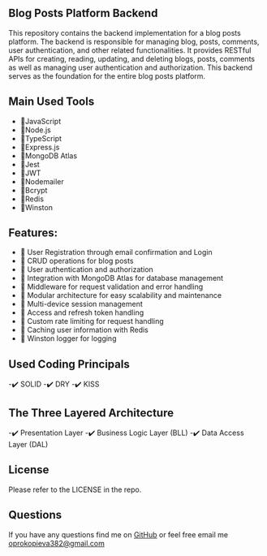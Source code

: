 ## Blog Posts Platform Backend

This repository contains the backend implementation for a blog posts platform. The backend is responsible for managing blog, posts, comments, user authentication, and other related functionalities. It provides RESTful APIs for creating, reading, updating, and deleting blogs, posts, comments as well as managing user authentication and authorization. This backend serves as the foundation for the entire blog posts platform.

## Main Used Tools

- 📌JavaScript
- 📌Node.js
- 📌TypeScript
- 📌Express.js
- 📌MongoDB Atlas
- 📌Jest
- 📌JWT
- 📌Nodemailer
- 📌Bcrypt
- 📌Redis
- 📌Winston

## Features:

- 📍 User Registration through email confirmation and Login
- 📍 CRUD operations for blog posts
- 📍 User authentication and authorization
- 📍 Integration with MongoDB Atlas for database management
- 📍 Middleware for request validation and error handling
- 📍 Modular architecture for easy scalability and maintenance
- 📍 Multi-device session management
- 📍 Access and refresh token handling
- 📍 Custom rate limiting for request handling
- 📍 Caching user information with Redis
- 📍 Winston logger for logging

## Used Coding Principals

-✔️ SOLID
-✔️ DRY
-✔️ KISS

## The Three Layered Architecture

-✔️ Presentation Layer
-✔️ Business Logic Layer (BLL)
-✔️ Data Access Layer (DAL)

## License

Please refer to the LICENSE in the repo.

## Questions

If you have any questions find me on [GitHub](https://github.com/oprokopieva382) or feel free email me oprokopieva382@gmail.com
